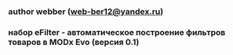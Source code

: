### author webber (web-ber12@yandex.ru)


### набор eFilter - автоматическое построение фильтров товаров в MODx Evo (версия 0.1)



